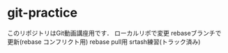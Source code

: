 # git-practice
このリポジトリはGit動画講座用です．
ローカルリポで変更
rebaseブランチで更新(rebase コンフリクト用)
rebase pull用
srtash練習(トラック済み)